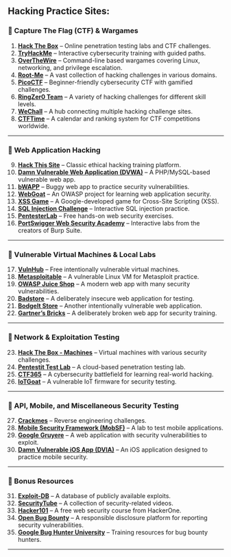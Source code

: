 Hacking Practice Sites:
---

### **🔹 Capture The Flag (CTF) & Wargames**  
1. **[Hack The Box](https://www.hackthebox.com/)** – Online penetration testing labs and CTF challenges.  
2. **[TryHackMe](https://tryhackme.com/)** – Interactive cybersecurity training with guided paths.  
3. **[OverTheWire](https://overthewire.org/wargames/)** – Command-line based wargames covering Linux, networking, and privilege escalation.  
4. **[Root-Me](https://www.root-me.org/)** – A vast collection of hacking challenges in various domains.  
5. **[PicoCTF](https://picoctf.org/)** – Beginner-friendly cybersecurity CTF with gamified challenges.  
6. **[RingZer0 Team](https://ringzer0ctf.com/)** – A variety of hacking challenges for different skill levels.  
7. **[WeChall](https://www.wechall.net/)** – A hub connecting multiple hacking challenge sites.  
8. **[CTFTime](https://ctftime.org/)** – A calendar and ranking system for CTF competitions worldwide.  

---

### **🔹 Web Application Hacking**  
9. **[Hack This Site](https://www.hackthissite.org/)** – Classic ethical hacking training platform.  
10. **[Damn Vulnerable Web Application (DVWA)](http://www.dvwa.co.uk/)** – A PHP/MySQL-based vulnerable web app.  
11. **[bWAPP](http://itsecgames.com/)** – Buggy web app to practice security vulnerabilities.  
12. **[WebGoat](https://owasp.org/www-project-webgoat/)** – An OWASP project for learning web application security.  
13. **[XSS Game](https://xss-game.appspot.com/)** – A Google-developed game for Cross-Site Scripting (XSS).  
14. **[SQL Injection Challenge](https://www.sqlzoo.net/hack/)** – Interactive SQL injection practice.  
15. **[PentesterLab](https://pentesterlab.com/)** – Free hands-on web security exercises.  
16. **[PortSwigger Web Security Academy](https://portswigger.net/web-security)** – Interactive labs from the creators of Burp Suite.  

---

### **🔹 Vulnerable Virtual Machines & Local Labs**  
17. **[VulnHub](https://www.vulnhub.com/)** – Free intentionally vulnerable virtual machines.  
18. **[Metasploitable](https://docs.rapid7.com/metasploit/metasploitable-2/)** – A vulnerable Linux VM for Metasploit practice.  
19. **[OWASP Juice Shop](https://owasp.org/www-project-juice-shop/)** – A modern web app with many security vulnerabilities.  
20. **[Badstore](http://www.badstore.net/)** – A deliberately insecure web application for testing.  
21. **[BodgeIt Store](https://github.com/psiinon/bodgeit)** – Another intentionally vulnerable web application.  
22. **[Gartner’s Bricks](https://sourceforge.net/projects/owaspbricks/)** – A deliberately broken web app for security training.  

---

### **🔹 Network & Exploitation Testing**  
23. **[Hack The Box - Machines](https://www.hackthebox.com/machines)** – Virtual machines with various security challenges.  
24. **[Pentestit Test Lab](https://testlab.pentestit.ru/)** – A cloud-based penetration testing lab.  
25. **[CTF365](https://ctf365.com/)** – A cybersecurity battlefield for learning real-world hacking.  
26. **[IoTGoat](https://owasp.org/www-project-iot-goat/)** – A vulnerable IoT firmware for security testing.  

---

### **🔹 API, Mobile, and Miscellaneous Security Testing**  
27. **[Crackmes](https://crackmes.one/)** – Reverse engineering challenges.  
28. **[Mobile Security Framework (MobSF)](https://github.com/MobSF/Mobile-Security-Framework-MobSF)** – A lab to test mobile applications.  
29. **[Google Gruyere](https://google-gruyere.appspot.com/)** – A web application with security vulnerabilities to exploit.  
30. **[Damn Vulnerable iOS App (DVIA)](https://github.com/prateek147/DVIA-v2)** – An iOS application designed to practice mobile security.  

---

### **🔹 Bonus Resources**  
31. **[Exploit-DB](https://www.exploit-db.com/)** – A database of publicly available exploits.  
32. **[SecurityTube](http://www.securitytube.net/)** – A collection of security-related videos.  
33. **[Hacker101](https://www.hacker101.com/)** – A free web security course from HackerOne.  
34. **[Open Bug Bounty](https://www.openbugbounty.org/)** – A responsible disclosure platform for reporting security vulnerabilities.  
35. **[Google Bug Hunter University](https://bughunters.google.com/)** – Training resources for bug bounty hunters.  

---

